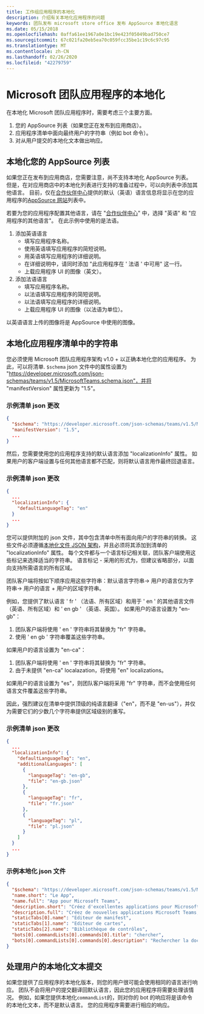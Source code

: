 ```yaml
---
title: 工作组应用程序的本地化
description: 介绍有关本地化应用程序的问题
keywords: 团队发布 microsoft store office 发布 AppSource 本地化语言
ms.date: 05/15/2018
ms.openlocfilehash: 0affa61ee1967a0e1bc19e423f05049bad750ce7
ms.sourcegitcommit: 67c021fa20eb5ea70c059fcc35be1c19c6c97c95
ms.translationtype: MT
ms.contentlocale: zh-CN
ms.lasthandoff: 02/26/2020
ms.locfileid: "42279759"
---
```

# <a name="localization-for-microsoft-teams-apps"></a>Microsoft 团队应用程序的本地化

在本地化 Microsoft 团队应用程序时，需要考虑三个主要方面。

1. 您的 AppSource 列表（如果您正在发布到应用商店）。
1. 应用程序清单中面向最终用户的字符串（例如 bot 命令）。
1. 对从用户提交的本地化文本做出响应。

## <a name="localizing-your-appsource-listing"></a>本地化您的 AppSource 列表

如果您正在发布到应用商店，您需要注意，尚不支持本地化 AppSource 列表。 但是，在对应用商店中的本地化列表进行支持的准备过程中，可以向列表中添加其他语言。 目前，仅在[合作伙伴中心](/dev/store/use-partner-center-to-submit-to-appsource)提供的默认（英语）语言信息将显示在您的应用程序的[AppSource 网站](https://appsource.microsoft.com/marketplace/apps?product=office%3Bteams&page=1)列表中。

若要为您的应用程序配置其他语言，请在 "[合作伙伴中心](/dev/store/use-partner-center-to-submit-to-appsource)" 中，选择 "英语" 和 "应用程序的其他语言"。 在此示例中使用的是法语。

1. 添加英语语言
    * 填写应用程序名称。
    * 使用英语填写应用程序的简短说明。
    * 用英语填写应用程序的详细说明。
    * 在详细说明中，请同时添加 "此应用程序在 ' 法语 ' 中可用" 这一行。
    * 上载应用程序 UI 的图像（英文）。
2. 添加法语语言
    * 填写应用程序名称。
    * 以法语填写应用程序的简短说明。
    * 以法语填写应用程序的详细说明。
    * 上载应用程序 UI 的图像（以法语为单位）。

以英语语言上传的图像将是 AppSource 中使用的图像。

## <a name="localizing-the-strings-in-your-app-manifest"></a>本地化应用程序清单中的字符串

您必须使用 Microsoft 团队应用程序架构 v1.0 + 以正确本地化您的应用程序。 为此，可以将清单. `$schema` json 文件中的属性设置为 "https://developer.microsoft.com/json-schemas/teams/v1.5/MicrosoftTeams.schema.json"，并将 "manifestVersion" 属性更新为 "1.5"。

### <a name="example-manifestjson-change"></a>示例清单 json 更改

```json
{
  "$schema": "https://developer.microsoft.com/json-schemas/teams/v1.5/MicrosoftTeams.schema.json",
  "manifestVersion": "1.5",
  ...
}
```

然后，您需要使用您的应用程序支持的默认语言添加 "localizationInfo" 属性。 如果用户的客户端设置与任何其他语言都不匹配，则将默认语言用作最终回退语言。

### <a name="example-manifestjson-change"></a>示例清单 json 更改

```json
{
  ...
  "localizationInfo": {
    "defaultLanguageTag": "en"
  }
  ...
}
```

您可以提供附加的 json 文件，其中包含清单中所有面向用户的字符串的转换。 这些文件必须遵循[本地化文件 JSON 架构](../../resources/schema/localization-schema.md)，并且必须将其添加到清单的 "localizationInfo" 属性。 每个文件都与一个语言标记相关联，团队客户端使用这些标记来选择适当的字符串。 语言标记<language> - <region>采用的形式为，但建议省略<region>部分，以面向支持所需语言的所有区域。

团队客户端将按如下顺序应用这些字符串：默认语言字符串-> 用户的语言仅为字符串-> 用户的语言 + 用户的区域字符串。

例如，您提供了默认语言 ' fr ' （法语、所有区域）和用于 ' en ' 的其他语言文件（英语、所有区域）和 ' en gb ' （英语、英国）。 如果用户的语言设置为 "en-gb"：

1. 团队客户端将使用 ' en ' 字符串将其替换为 "fr" 字符串。
2. 使用 ' en gb ' 字符串覆盖这些字符串。

如果用户的语言设置为 "en-ca"： 

1. 团队客户端将使用 ' en ' 字符串将其替换为 "fr" 字符串。
2. 由于未提供 "en-ca" localazation，将使用 "en" localizations。

如果用户的语言设置为 "es"，则团队客户端将采用 "fr" 字符串，而不会使用任何语言文件覆盖这些字符串。

因此，强烈建议在清单中提供顶级的纯语言翻译（"en"，而不是 "en-us"），并仅为需要它们的少数几个字符串提供区域级别的重写。

### <a name="example-manifestjson-change"></a>示例清单 json 更改

```json
{
  ...
  "localizationInfo": {
    "defaultLanguageTag": "en",
    "additionalLanguages": [
      {
        "languageTag": "en-gb",
        "file": "en-gb.json"
      },
      {
        "languageTag": "fr",
        "file": "fr.json"
      },
      {
        "languageTag": "pl",
        "file": "pl.json"
      }
    ]
  }
  ...
}
```

### <a name="example-localization-json-file"></a>示例本地化 json 文件

```json
{
  "$schema": "https://developer.microsoft.com/json-schemas/teams/v1.5/MicrosoftTeams.Localization.schema.json",
  "name.short": "Le App",
  "name.full": "App pour Microsoft Teams",
  "description.short": "Créez d'excellentes applications pour Microsoft Teams avec App.",
  "description.full": "Créez de nouvelles applications Microsoft Teams, concevez et prévisualisez des cartes bot, et explorez la documentation avec App.",
  "staticTabs[0].name": "Editeur de manifest",
  "staticTabs[1].name": "Editeur de cartes",
  "staticTabs[2].name": "Bibliothèque de contrôles",
  "bots[0].commandLists[0].commands[0].title": "chercher",
  "bots[0].commandLists[0].commands[0].description": "Rechercher la documentation Teams pertinente"
}
```

## <a name="handling-localized-text-submissions-from-your-users"></a>处理用户的本地化文本提交

如果您提供了应用程序的本地化版本，则您的用户很可能会使用相同的语言进行响应。 团队不会将用户的提交翻译回默认语言，因此您的应用程序将需要处理该情况。 例如，如果您提供本地化`commandList`的，则对你的 bot 的响应将是该命令的本地化文本，而不是默认语言。 您的应用程序需要进行相应的响应。
